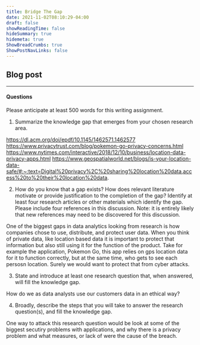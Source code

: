 ```yaml
---
title: Bridge The Gap
date: 2021-11-02T08:10:29-04:00
draft: false
showReadingTime: false
hideSummary: true
hidemeta: true
ShowBreadCrumbs: true
ShowPostNavLinks: false
---
```


## Blog post



---

#### Questions
Please anticipate at least 500 words for this writing assignment.

1. Summarize the knowledge gap that emerges from your chosen research area.

 https://dl.acm.org/doi/epdf/10.1145/1462571.1462577
 https://www.privacytrust.com/blog/pokemon-go-privacy-concerns.html
 https://www.nytimes.com/interactive/2018/12/10/business/location-data-privacy-apps.html
 https://www.geospatialworld.net/blogs/is-your-location-data-safe/#:~:text=Digital%20privacy%2C%20sharing%20location%20data,access%20to%20their%20location%20data.




2. How do you know that a gap exists? How does relevant literature motivate or provide justification to the completion of the gap? Identify at least four research articles or other materials which identify the gap. Please include four references in this discussion. Note: it is entirely likely that new references may need to be discovered for this discussion.

One of the biggest gaps in data analytics looking from research is how companies chose to use, distribute, and protect user data. When you think of private data, like location based data it is important to protect that information but also still using it for the function of the product. Take for example the application, Pokemon Go, this app relies on gps location data for it to function correctly, but at the same time, who gets to see each persosn location. Surely we would want to protect that from cyber attacks. 

3. State and introduce at least one research question that, when answered, will fill the knowledge gap.

 How do we as data analysts use our customers data in an ethical way?

4. Broadly, describe the steps that you will take to answer the research question(s), and fill the knowledge gap.

 One way to attack this research question would be look at some of the biggest secutiry problems with applications, and why there is a privacy problem and what measures, or lack of were the cause of the breach.

